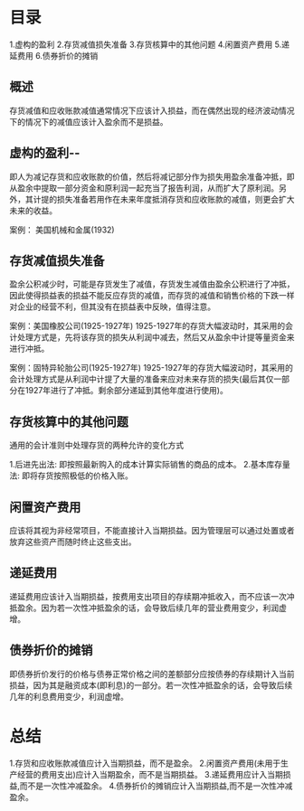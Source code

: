 # 目录
1.虚构的盈利
2.存货减值损失准备
3.存货核算中的其他问题
4.闲置资产费用
5.递延费用
6.债券折价的摊销

## 概述
  存货减值和应收账款减值通常情况下应该计入损益，而在偶然出现的经济波动情况下的情况下的减值应该计入盈余而不是损益。

## 虚构的盈利--
  即人为减记存货和应收账款的价值，然后将减记部分作为损失用盈余准备冲抵，即从盈余中提取一部分资金和原利润一起充当了报告利润，从而扩大了原利润。另外，其计提的损失准备若用作在未来年度抵消存货和应收账款的减值，则更会扩大未来的收益。

  案例：
    美国机械和金属(1932)

## 存货减值损失准备
  盈余公积减少时，可能是存货发生了减值，存货发生减值由盈余公积进行了冲抵，因此使得损益表的损益不能反应存货的减值，而存货的减值和销售价格的下跌一样对企业的经营不利，但其没有在损益表中反映，值得注意。

  案例：美国橡胶公司(1925-1927年)
    1925-1927年的存货大幅波动时，其采用的会计处理方式是，先将该存货的损失从利润中减去，然后又从盈余中计提等量资金来进行冲抵。

  案例：固特异轮胎公司(1925-1927年)
    1925-1927年的存货大幅波动时，其采用的会计处理方式是从利润中计提了大量的准备来应对未来存货的损失(最后其仅一部分在1927年进行了冲抵。剩余部分递延到其他年度进行使用)。


## 存货核算中的其他问题
通用的会计准则中处理存货的两种允许的变化方式

1.后进先出法: 即按照最新购入的成本计算实际销售的商品的成本。
2.基本库存量法: 即将存货按照极低的价格入账。

## 闲置资产费用
应该将其视为非经常项目，不能直接计入当期损益。因为管理层可以通过处置或者放弃这些资产而随时终止这些支出。

## 递延费用
递延费用应该计入当期损益，按费用支出项目的存续期冲抵收入，而不应该一次冲抵盈余。因为若一次性冲抵盈余的话，会导致后续几年的营业费用变少，利润虚增。

## 债券折价的摊销
即债券折价发行的价格与债券正常价格之间的差额部分应按债券的存续期计入当前损益，因为其是融资成本(即利息)的一部分。若一次性冲抵盈余的话，会导致后续几年的利息费用变少，利润虚增。

# 总结
1.存货和应收账款减值应计入当期损益，而不是盈余。
2.闲置资产费用(未用于生产经营的费用支出)应计入当期盈余，而不是当期损益。
3.递延费用应计入当期损益,而不是一次性冲减盈余。
4.债券折价的摊销应计入当期损益,而不是一次性冲减盈余。

  